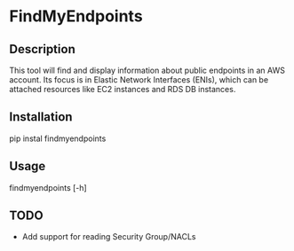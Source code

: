 # FindMyEndpoints

## Description

This tool will find and display information about public endpoints in an AWS
 account. Its focus is in Elastic Network Interfaces (ENIs), which can be
 attached resources like EC2 instances and RDS DB instances.

## Installation

pip instal findmyendpoints

## Usage

findmyendpoints [-h]

## TODO

* Add support for reading Security Group/NACLs
